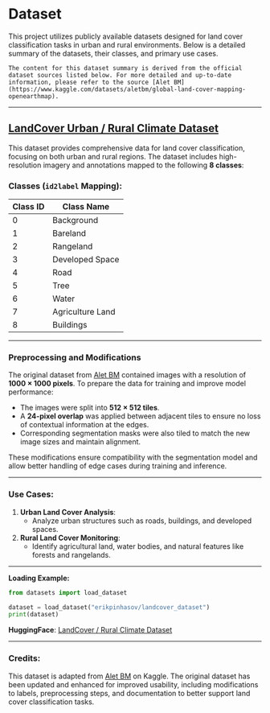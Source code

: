 # Dataset

This project utilizes publicly available datasets designed for land cover classification tasks in urban and rural environments. Below is a detailed summary of the datasets, their classes, and primary use cases.

```{note}
The content for this dataset summary is derived from the official dataset sources listed below. For more detailed and up-to-date information, please refer to the source [Alet BM](https://www.kaggle.com/datasets/aletbm/global-land-cover-mapping-openearthmap).
```

---

## [LandCover Urban / Rural Climate Dataset](https://huggingface.co/datasets/erikpinhasov/landcover_dataset)

This dataset provides comprehensive data for land cover classification, focusing on both urban and rural regions. The dataset includes high-resolution imagery and annotations mapped to the following **8 classes**:

### Classes (`id2label` Mapping):

| Class ID | Class Name       |
| -------- | ---------------- |
| 0        | Background       |
| 1        | Bareland         |
| 2        | Rangeland        |
| 3        | Developed Space  |
| 4        | Road             |
| 5        | Tree             |
| 6        | Water            |
| 7        | Agriculture Land |
| 8        | Buildings        |

---

### Preprocessing and Modifications

The original dataset from [Alet BM](https://www.kaggle.com/datasets/aletbm/global-land-cover-mapping-openearthmap) contained images with a resolution of **1000 × 1000 pixels**. To prepare the data for training and improve model performance:

- The images were split into **512 × 512 tiles**.
- A **24-pixel overlap** was applied between adjacent tiles to ensure no loss of contextual information at the edges.
- Corresponding segmentation masks were also tiled to match the new image sizes and maintain alignment.

These modifications ensure compatibility with the segmentation model and allow better handling of edge cases during training and inference.

---

### Use Cases:

1. **Urban Land Cover Analysis**:
   - Analyze urban structures such as roads, buildings, and developed spaces.
2. **Rural Land Cover Monitoring**:
   - Identify agricultural land, water bodies, and natural features like forests and rangelands.

---

**Loading Example:**

```python
from datasets import load_dataset

dataset = load_dataset("erikpinhasov/landcover_dataset")
print(dataset)
```

**HuggingFace**: [LandCover / Rural Climate Dataset](https://huggingface.co/datasets/erikpinhasov/landcover_dataset)

---

### Credits:

This dataset is adapted from [Alet BM](https://www.kaggle.com/datasets/aletbm/global-land-cover-mapping-openearthmap) on Kaggle. The original dataset has been updated and enhanced for improved usability, including modifications to labels, preprocessing steps, and documentation to better support land cover classification tasks.
